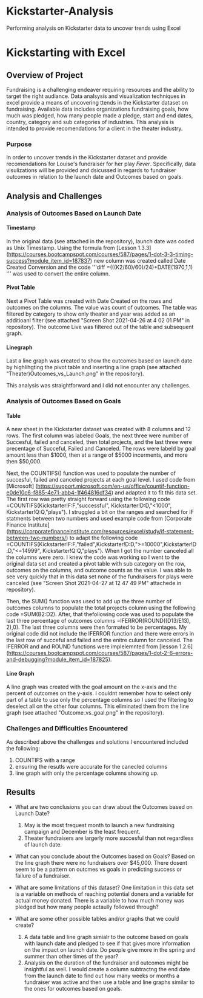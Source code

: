 # Kickstarter-Analysis
Performing analysis on Kickstarter data to uncover trends using Excel
# Kickstarting with Excel

## Overview of Project
Fundraising is a challenging endeaver requiring resources and the ability to target the right audiance. Data analsysis and visualization techniques in excel provide a means of uncovering ttends in the Kickstarter dataset on fundraising. Available data includes organizations fundraising goals, how much was pledged, how many people made a pledge, start and end dates, country, category and sub categories of industries. This analysis is intended to provide recomendations for a client in the theater industry.   

### Purpose
In order to uncover trends in the Kickstarter dataset and provide recomendations for Louise's fundraiser for her play *Fever*. Specifically, data visulizations will be provided and dsicussed in regards to fundraiser outcomes in relation to the launch date and Outcomes based on goals. 

## Analysis and Challenges

### Analysis of Outcomes Based on Launch Date
#### Timestamp
In the original data (see attached in the repository), launch date was coded as Unix Timestamp. Using the formula from [Lesson 1.3.3] (https://courses.bootcampspot.com/courses/587/pages/1-dot-3-3-timing-success?module_item_id=187837) new column was created called Date Created Conversion and the code 
'''diff
=(((K2/60)/60)/24)+DATE(1970,1,1)
''' 
was used to convert the entire column. 

#### Pivot Table
Next a Pivot Table was created with Date Created on the rows and outcomes on the columns. The value was count of outcomes.  The table was filtered by category to show only theater and year was added as an additioanl filter (see attached "Screen Shot 2021-04-26 at 4 02 01 PM" in repository). The outcome Live was filtered out of the table and subsequent graph. 

#### Linegraph
Last a line graph was created to show the outcomes based on launch date by highlihgting the pivot table and inserting a line graph (see attached "Theater)Outcomes_vs_Launch.png" in the repository). 

This analysis was straightforward and I did not encounter any challenges. 

### Analysis of Outcomes Based on Goals
#### Table
A new sheet in the Kickstarter dataset was created with 8 columns and 12 rows. The first column was labeled Goals, the next three were number of Succesful, failed and canceled, then total projects, and the last three were precentage of Succeful, Failed and Canceled. The rows were labeld by goal amount less than $1000,  then at a range of $5000 incerments, and more then $50,000. 

Next, the COUNTIFS() function was used to populate the number of succesful, failed and canceled projects at each goal level. I used code from [Microsoft] (https://support.microsoft.com/en-us/office/countif-function-e0de10c6-f885-4e71-abb4-1f464816df34) and adapted it to fit this data set. The first row was pretty straight forward using the following code =COUNTIFS(Kickstarter!F:F,"successful", Kickstarter!D:D,"<1000", Kickstarter!Q:Q,"plays"). I struggled a bit on the ranges and searched for IF statments between two numbers and used example code from [Corporate Finance Institute] (https://corporatefinanceinstitute.com/resources/excel/study/if-statement-between-two-numbers/) to adapt the following code =COUNTIFS(Kickstarter!F:F,"failed",Kickstarter!D:D,">=10000",Kickstarter!D:D,"<=14999", Kickstarter!Q:Q,"plays"). When I got the number canceled all the columns were zero. I knew the code was working so I went to the original data set and created a pivot table with sub category on the row,   outcomes on the columns, and outcome counts as the value. I was able to see very quickly that in this data set none of the fundraisers for plays were canceled (see "Screen Shot 2021-04-27 at 12 47 49 PM" attachede in repository). 

Then, the SUM() function was used to add up the three number of outcomes columns to populate the total projects column using the following code =SUM(B2:D2). After, that thefollowing code was used to populate the last three percentage of outcomes columns =IFERROR(ROUND((D13/E13), 2),0). The last three columns were then formated to be percentages. My original code did not include the IFERROR function and there were errors in the last row of succeful and failed and the enitre culumn for canceled. The IFERROR and and ROUND functions were implelemnted from [lesson 1.2.6] (https://courses.bootcampspot.com/courses/587/pages/1-dot-2-6-errors-and-debugging?module_item_id=187825). 

#### Line Graph
A line graph was created with the goal amount on the x-axis and the percent of outcomes on the y-axis. I couldnt remember how to select only part of a table to use only the percentage columns so I used the filtering to deselect all on the other four columns. This eliminated them from the line graph (see attached "Outcome_vs_goal.png" in the repository).

### Challenges and Difficulties Encountered

As described above the challenges and solutions I encountered included the following:
  1. COUNTIFS with a range
  2. ensuring the resutls were accurate for the canecled columns
  3. line graph with only the percentage columns showing up.
  

## Results

- What are two conclusions you can draw about the Outcomes based on Launch Date?
  1. May is the most frequest month to launch a new fundraising campaign and December is the least frequent. 
  2. Theater fundraisers are largerly more succesful than not regardless of launch date. 

- What can you conclude about the Outcomes based on Goals?
Based on the line graph there were no fundraisers over $45,000. There dosent seem to be a pattern on outcmes vs goals in predicting success or failure of a fundraiser. 

- What are some limitations of this dataset?
One limitation in this data set is a variable on methods of reaching potential doners and a variable for actual money donated. There is a variable to how much money was pledged but how many people actaully followed through?  

- What are some other possible tables and/or graphs that we could create?
  1. A data table and line graph simialr to the outcome based on goals with launch date and pledged to see if that gives more information on the impact on launch date. Do people give more in the spring and summer than other times of the year?  
  2. Analysis on the duration of the fundraiser and outcomes might be insightful as well. I would create a column subtractng the end date from the launch date to find out how many weeks or months a fundraiser was active and then use a table and line graphs similar to the ones for outcomes based on goals. 



